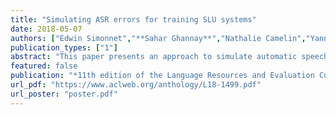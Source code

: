 ```yaml
---
title: "Simulating ASR errors for training SLU systems"
date: 2018-05-07
authors: ["Edwin Simonnet","**Sahar Ghannay**","Nathalie Camelin","Yannick Estève"]
publication_types: ["1"]
abstract: "This paper presents an approach to simulate automatic speech recognition (ASR) errors from manual transcriptions and describes how it can be used to improve the performance of spoken language understanding (SLU) systems. In particular, we point out that this noising process is very usefull to obtain a more robust SLU system to ASR errors in case of insufficient training data or more if ASR transcriptions are not available during the training of the SLU model. The proposed method is based on the use of both acoustic and linguistic word embeddings in order to define a similarity measure between words dedicated to predict ASR confusions. Actually, we assume that words acoustically and linguistically close are the ones confused by an ASR system. By using this similarity measure in order to randomly substitute correct words by potentially confusing words in manual annotations used to train CRF- or neural based SLU systems, we augment the training corpus with these new noisy data. Experiments were carried on the French MEDIA corpus focusing on hotel reservation. They show that this approach significantly improves SLU system performance with a relative reduction of 21.2% of concept/value error rate (CVER), particularly when the SLU system is based on a neural approach (re- duction of 22.4% of CVER). A comparison to a naive noising approach shows that the proposed noising approach is particularly relevant."
featured: false
publication: "*11th edition of the Language Resources and Evaluation Conference (LREC 2018)*"
url_pdf: "https://www.aclweb.org/anthology/L18-1499.pdf"
url_poster: "poster.pdf"
---
```

